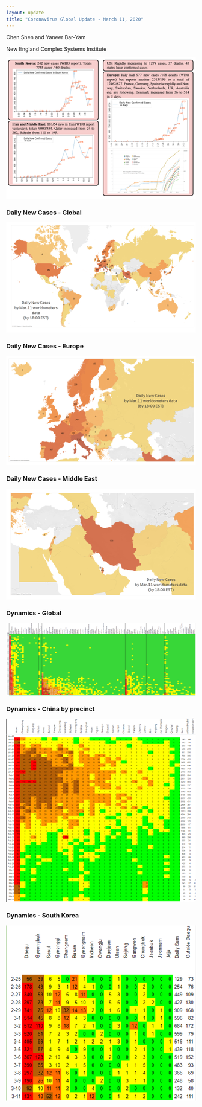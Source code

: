 ```yaml
---
layout: update
title: "Coronavirus Global Update - March 11, 2020"
---
```


Chen Shen and Yaneer Bar-Yam

New England Complex Systems Institute

![](/images/uploads/5e6a98a9d1f71c92e695c015_3_11_summary.png)

### Daily New Cases - Global

![](/images/uploads/5e6a98a98f50f53e5ff9c25f_3_11_world_daily.png)

### Daily New Cases - Europe

![](/images/uploads/5e6a98aa7b9e5e3891c48b37_3_11_eu_daily.png)

### Daily New Cases - Middle East

![](/images/uploads/5e6a98a9a67174d7462089b7_3_11_me_daily.png)

### Dynamics - Global

![](/images/uploads/5e6a98aa6d582d2a20af167e_Global_3_11.png)

### Dynamics - China by precinct

![](/images/uploads/5e6a98a9d1f71c0e6095c016_China_3_11.png)

### Dynamics - South Korea

![](/images/uploads/5e6a98aaa671742bc02089cd_Sout_Korea_3_11.png)
